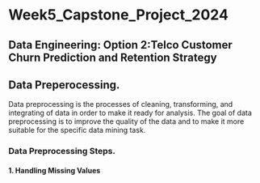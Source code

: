 # Week5_Capstone_Project_2024
## Data Engineering: Option 2:Telco Customer Churn Prediction and Retention Strategy 
## Data Preperocessing.
Data preprocessing is the processes of cleaning, transforming, and integrating of data in order to make it ready for analysis. The goal of data preprocessing is to improve the quality of the data and to make it more suitable for the specific data mining task.
### Data Preprocessing Steps.
#### 1. Handling Missing Values
